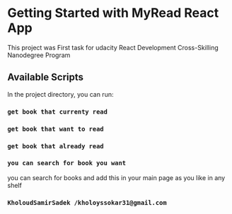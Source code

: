 # Getting Started with MyRead React App

This project was First task for udacity React Development Cross-Skilling Nanodegree Program

## Available Scripts

In the project directory, you can run:

### `get book that currenty read`

### `get book that want to read`

### `get book that already read`

### `you can search for book you want`

you can search for books and add this in your main page as you like in any shelf 


### `KholoudSamirSadek /kholoyssokar31@gmail.com`
